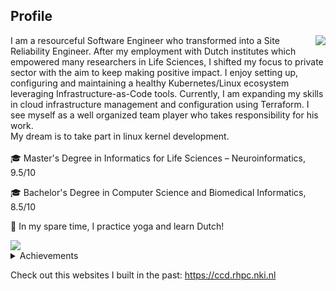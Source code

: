 ## Profile

<img align="right" src="https://thumbs.gfycat.com/PointedFrequentImperatorangel-size_restricted.gif">

I am a resourceful Software Engineer who transformed into a Site Reliability Engineer. After my employment with Dutch institutes which empowered many researchers in Life Sciences, I shifted my focus to private sector with the aim to keep making positive impact.
I enjoy setting up, configuring and maintaining a healthy Kubernetes/Linux ecosystem leveraging Infrastructure-as-Code tools. Currently, I am expanding my skills in cloud infrastructure management and configuration using Terraform.
I see myself as a well organized team player who takes responsibility for his work.
<br>
My dream is to take part in linux kernel development.
<br><br>
🎓 Master's Degree in Informatics for Life Sciences – Neuroinformatics, 9.5/10

🎓 Bachelor's Degree in Computer Science and Biomedical Informatics, 8.5/10

:seedling: In my spare time, I practice yoga and learn Dutch!

<img align="center" src="https://www.dropbox.com/s/xh4a5287uszjpkd/skills_word_cloudT.png?raw=1">
<details>
<summary>Achievements</summary>
  <ul>
  <li>I won the award for the higher grade of the first year during my master's
degree from Foundation for Education and European Civilization</li>
    <li>I won the award for the higher final grade for my bachelor's degree from
Greek State Scholarships Foundation</li>
</ul>
</details>

Check out this websites I built in the past: https://ccd.rhpc.nki.nl

<!---
gdamaskos/gdamaskos is a ✨ special ✨ repository because its `README.md` (this file) appears on your GitHub profile.
You can click the Preview link to take a look at your changes.

- 👋 Hi, I’m @gdamaskos
- 👀 I’m interested in ...
- 🌱 I’m currently learning ...
- 💞️ I’m looking to collaborate on ...
- 📫 How to reach me ...

--->
